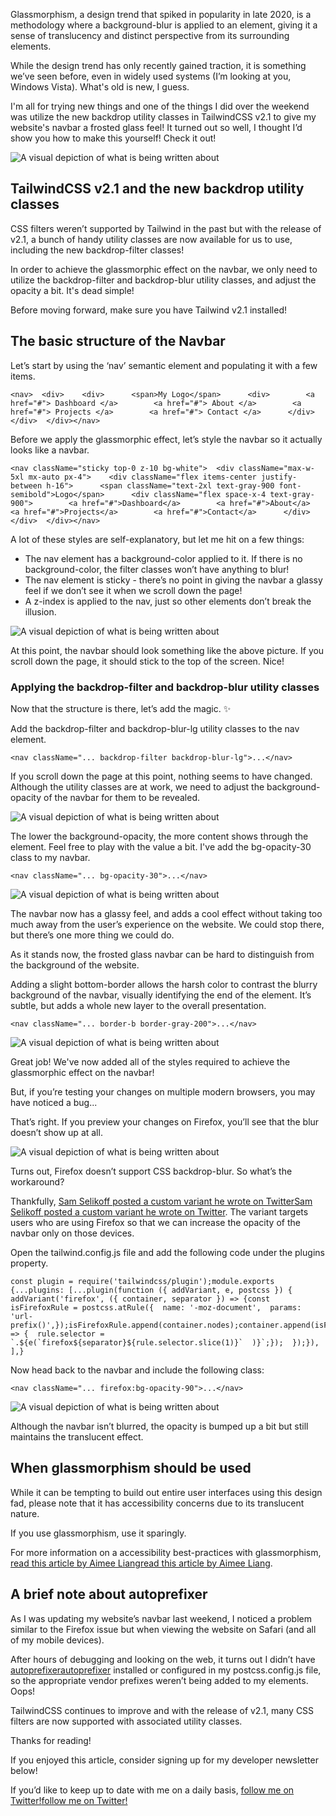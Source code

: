 Glassmorphism, a design trend that spiked in popularity in late 2020, is a methodology where a background-blur is applied to an element, giving it a sense of translucency and distinct perspective from its surrounding elements.

While the design trend has only recently gained traction, it is something we’ve seen before, even in widely used systems (I’m looking at you, Windows Vista). What's old is new, I guess.

I'm all for trying new things and one of the things I did over the weekend was utilize the new backdrop utility classes in TailwindCSS v2.1 to give my website's navbar a frosted glass feel! It turned out so well, I thought I’d show you how to make this yourself! Check it out!

![A visual depiction of what is being written about](https://www.braydoncoyer.dev/_next/image?url=https%3A%2F%2Fres.craft.do%2Fuser%2Ffull%2F2f1f2003-c717-014a-0ff0-8172b22b7eda%2FED1F9B33-ABEE-419E-B096-AA8B7D398210_2&w=3840&q=75)

## TailwindCSS v2.1 and the new backdrop utility classes

CSS filters weren’t supported by Tailwind in the past but with the release of v2.1, a bunch of handy utility classes are now available for us to use, including the new backdrop-filter classes!

In order to achieve the glassmorphic effect on the navbar, we only need to utilize the backdrop-filter and backdrop-blur utility classes, and adjust the opacity a bit. It's dead simple!

Before moving forward, make sure you have Tailwind v2.1 installed!

## The basic structure of the Navbar

Let’s start by using the ‘nav’ semantic element and populating it with a few items.

```
<nav>  <div>    <div>      <span>My Logo</span>      <div>        <a href="#"> Dashboard </a>        <a href="#"> About </a>        <a href="#"> Projects </a>        <a href="#"> Contact </a>      </div>    </div>  </div></nav>
```

Before we apply the glassmorphic effect, let’s style the navbar so it actually looks like a navbar.

```
<nav className="sticky top-0 z-10 bg-white">  <div className="max-w-5xl mx-auto px-4">    <div className="flex items-center justify-between h-16">      <span className="text-2xl text-gray-900 font-semibold">Logo</span>      <div className="flex space-x-4 text-gray-900">        <a href="#">Dashboard</a>        <a href="#">About</a>        <a href="#">Projects</a>        <a href="#">Contact</a>      </div>    </div>  </div></nav>
```

A lot of these styles are self-explanatory, but let me hit on a few things:

-   The nav element has a background-color applied to it. If there is no background-color, the filter classes won’t have anything to blur!
-   The nav element is sticky - there’s no point in giving the navbar a glassy feel if we don’t see it when we scroll down the page!
-   A z-index is applied to the nav, just so other elements don’t break the illusion.

![A visual depiction of what is being written about](https://www.braydoncoyer.dev/_next/image?url=https%3A%2F%2Fres.craft.do%2Fuser%2Ffull%2F2f1f2003-c717-014a-0ff0-8172b22b7eda%2Fdoc%2F73A1CACD-6700-44EC-AA0C-EB4E3E3BD383%2F4D49D590-E1E0-4640-B777-31D4DCFD65B2_2&w=3840&q=75)

At this point, the navbar should look something like the above picture. If you scroll down the page, it should stick to the top of the screen. Nice!

### Applying the backdrop-filter and backdrop-blur utility classes

Now that the structure is there, let’s add the magic. ✨

Add the backdrop-filter and backdrop-blur-lg utility classes to the nav element.

```
<nav className="... backdrop-filter backdrop-blur-lg">...</nav>
```

If you scroll down the page at this point, nothing seems to have changed. Although the utility classes are at work, we need to adjust the background-opacity of the navbar for them to be revealed.

![A visual depiction of what is being written about](https://www.braydoncoyer.dev/_next/image?url=https%3A%2F%2Fres.craft.do%2Fuser%2Ffull%2F2f1f2003-c717-014a-0ff0-8172b22b7eda%2Fdoc%2F73A1CACD-6700-44EC-AA0C-EB4E3E3BD383%2FB18BBAC5-AAD6-47EF-91A0-BB5165CD4271_2&w=3840&q=75)

The lower the background-opacity, the more content shows through the element. Feel free to play with the value a bit. I've add the bg-opacity-30 class to my navbar.

```
<nav className="... bg-opacity-30">...</nav>
```

![A visual depiction of what is being written about](https://www.braydoncoyer.dev/_next/image?url=https%3A%2F%2Fres.craft.do%2Fuser%2Ffull%2F2f1f2003-c717-014a-0ff0-8172b22b7eda%2Fdoc%2F73A1CACD-6700-44EC-AA0C-EB4E3E3BD383%2F733D4B37-8CC1-476E-BF19-101B2F52BF44_2&w=3840&q=75)

The navbar now has a glassy feel, and adds a cool effect without taking too much away from the user’s experience on the website. We could stop there, but there’s one more thing we could do.

As it stands now, the frosted glass navbar can be hard to distinguish from the background of the website.

Adding a slight bottom-border allows the harsh color to contrast the blurry background of the navbar, visually identifying the end of the element. It’s subtle, but adds a whole new layer to the overall presentation.

```
<nav className="... border-b border-gray-200">...</nav>
```

![A visual depiction of what is being written about](https://www.braydoncoyer.dev/_next/image?url=https%3A%2F%2Fres.craft.do%2Fuser%2Ffull%2F2f1f2003-c717-014a-0ff0-8172b22b7eda%2Fdoc%2F73A1CACD-6700-44EC-AA0C-EB4E3E3BD383%2F7CB12B25-8D55-435E-9D3D-F2646E54BE63_2&w=3840&q=75)

Great job! We've now added all of the styles required to achieve the glassmorphic effect on the navbar!

But, if you’re testing your changes on multiple modern browsers, you may have noticed a bug...

That’s right. If you preview your changes on Firefox, you’ll see that the blur doesn’t show up at all.

![A visual depiction of what is being written about](https://www.braydoncoyer.dev/_next/image?url=https%3A%2F%2Fres.craft.do%2Fuser%2Ffull%2F2f1f2003-c717-014a-0ff0-8172b22b7eda%2Fdoc%2F73A1CACD-6700-44EC-AA0C-EB4E3E3BD383%2FE54FB8D7-1DFA-436C-8E02-A08A89878166_2&w=3840&q=75)

Turns out, Firefox doesn’t support CSS backdrop-blur. So what’s the workaround?

Thankfully, [Sam Selikoff posted a custom variant he wrote on Twitter](https://twitter.com/samselikoff/status/1383087435609993221)[Sam Selikoff posted a custom variant he wrote on Twitter](https://twitter.com/samselikoff/status/1383087435609993221). The variant targets users who are using Firefox so that we can increase the opacity of the navbar only on those devices.

Open the tailwind.config.js file and add the following code under the plugins property.

```
const plugin = require('tailwindcss/plugin');module.exports {...plugins: [...plugin(function ({ addVariant, e, postcss }) {  addVariant('firefox', ({ container, separator }) => {const isFirefoxRule = postcss.atRule({  name: '-moz-document',  params: 'url-prefix()',});isFirefoxRule.append(container.nodes);container.append(isFirefoxRule);isFirefoxRule.walkRules((rule) => {  rule.selector = `.${e(`firefox${separator}${rule.selector.slice(1)}`  )}`;});  });}),  ],}
```

Now head back to the navbar and include the following class:

```
<nav className="... firefox:bg-opacity-90">...</nav>
```

![A visual depiction of what is being written about](https://www.braydoncoyer.dev/_next/image?url=https%3A%2F%2Fres.craft.do%2Fuser%2Ffull%2F2f1f2003-c717-014a-0ff0-8172b22b7eda%2Fdoc%2F73A1CACD-6700-44EC-AA0C-EB4E3E3BD383%2F8A5ED97B-43A5-4EF5-9D4A-E303E7E02DCC_2&w=3840&q=75)

Although the navbar isn’t blurred, the opacity is bumped up a bit but still maintains the translucent effect.

## When glassmorphism should be used

While it can be tempting to build out entire user interfaces using this design fad, please note that it has accessibility concerns due to its translucent nature.

If you use glassmorphism, use it sparingly.

For more information on a accessibility best-practices with glassmorphism, [read this article by Aimee Liang](https://bootcamp.uxdesign.cc/how-to-make-glassmorphism-more-accessible-9121d816004c)[read this article by Aimee Liang](https://bootcamp.uxdesign.cc/how-to-make-glassmorphism-more-accessible-9121d816004c).

## A brief note about autoprefixer

As I was updating my website’s navbar last weekend, I noticed a problem similar to the Firefox issue but when viewing the website on Safari (and all of my mobile devices).

After hours of debugging and looking on the web, it turns out I didn’t have [autoprefixer](https://www.npmjs.com/package/autoprefixer)[autoprefixer](https://www.npmjs.com/package/autoprefixer) installed or configured in my postcss.config.js file, so the appropriate vendor prefixes weren’t being added to my elements. Oops!

TailwindCSS continues to improve and with the release of v2.1, many CSS filters are now supported with associated utility classes.

Thanks for reading!

If you enjoyed this article, consider signing up for my developer newsletter below!

If you’d like to keep up to date with me on a daily basis, [follow me on Twitter!](https://twitter.com/BraydonCoyer)[follow me on Twitter!](https://twitter.com/BraydonCoyer)